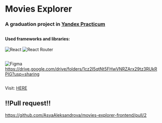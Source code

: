 # Movies Explorer

### A graduation project in [Yandex Practicum](https://practicum.yandex.ru/)

##

#### Used frameworks and libraries:

![React](https://img.shields.io/badge/react-%2320232a.svg?style=for-the-badge&logo=react&logoColor=%2361DAFB) ![React Router](https://img.shields.io/badge/React_Router-CA4245?style=for-the-badge&logo=react-router&logoColor=white)

##
![Figma](https://img.shields.io/badge/figma-%23F24E1E.svg?style=for-the-badge&logo=figma&logoColor=white)  
https://drive.google.com/drive/folders/1cz2I5qtNt5FHwVNRZArx29tz3RUkRPIG?usp=sharing

##
Visit: [HERE
](https://videoclub.nomoredomainsclub.ru/)


## !!Pull request!!
https://github.com/AsyaAleksandrova/movies-explorer-frontend/pull/2

